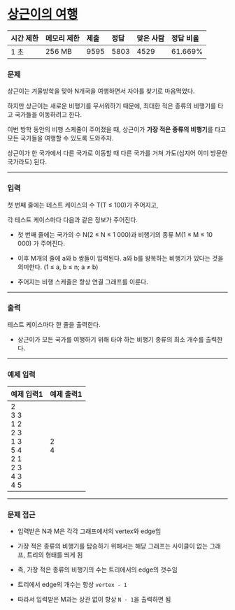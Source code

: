 # [상근이의 여행](https://www.acmicpc.net/problem/9372)

<div align = center>

| 시간 제한 | 메모리 제한 | 제출 | 정답 | 맞은 사람 | 정답 비율 |
| :-------- | :---------- | :--- | :--- | :-------- | :-------- |
| 1 초      | 256 MB      | 9595 | 5803 | 4529      | 61.669%   |

</div>

### 문제

상근이는 겨울방학을 맞아 N개국을 여행하면서 자아를 찾기로 마음먹었다. 

하지만 상근이는 새로운 비행기를 무서워하기 때문에, 최대한 적은 종류의 비행기를 타고 국가들을 이동하려고 한다.

이번 방학 동안의 비행 스케줄이 주어졌을 때, 상근이가 **가장 적은 종류의 비행기**를 타고 모든 국가들을 여행할 수 있도록 도와주자.

상근이가 한 국가에서 다른 국가로 이동할 때 다른 국가를 거쳐 가도(심지어 이미 방문한 국가라도) 된다.

---

### 입력

첫 번째 줄에는 테스트 케이스의 수 T(T ≤ 100)가 주어지고,

각 테스트 케이스마다 다음과 같은 정보가 주어진다.

  - 첫 번째 줄에는 국가의 수 N(2 ≤ N ≤ 1 000)과 비행기의 종류 M(1 ≤ M ≤ 10 000) 가 주어진다.

  - 이후 M개의 줄에 a와 b 쌍들이 입력된다. a와 b를 왕복하는 비행기가 있다는 것을 의미한다. (1 ≤ a, b ≤ n; a ≠ b) 

  - 주어지는 비행 스케줄은 항상 연결 그래프를 이룬다.

---

### 출력

테스트 케이스마다 한 줄을 출력한다.

  - 상근이가 모든 국가를 여행하기 위해 타야 하는 비행기 종류의 최소 개수를 출력한다.

---

### 예제 입력

| 예제 입력1                                                                | 예제 출력1 |
| :------------------------------------------------------------------------ | :--------- |
| 2<br/>3 3<br/>1 2<br/>2 3<br/>1 3<br/>5 4<br/>2 1<br/>2 3<br/>4 3<br/>4 5 | 2<br/>4    |

---

### 문제 접근

  - 입력받은 N과 M은 각각 그래프에서의 vertex와 edge임

  - 가장 적은 종류의 비행기를 탑승하기 위해서는 해당 그래프는 사이클이 없는 그래프, 트리의 형태를 띄게 됨

  - 즉, 가장 적은 종류의 비행기의 수는 트리에서의 edge의 갯수임

  - 트리에서 edge의 개수는 항상 `vertex - 1`

  - 따라서 입력받은 M과는 상관 없이 항상 `N - 1`을 출력하면 됨